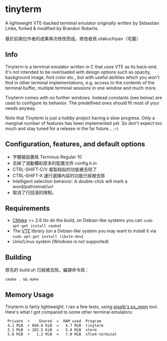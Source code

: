 tinyterm
========

A lightweight VTE-backed terminal emulator originally written by
Sebastian Linke, forked & modified by Brandon Roberts.

基於前兩位作者的成果再次修改而成。修改者爲 otakuchiyan（宅醬）

## Info

Tinyterm is a terminal emulator written in C that uses VTE as its
back-end. It's not intended to be overloaded with design options such
as opacity, background image, font color etc., but with useful abilities
which you won't find in other terminal implementations, e.g. access to
the contents of the terminal buffer, multiple terminal sessions in one
window and much more.

Tinyterm comes with no further windows. Instead constants (see below)
are used to configure its behavior. The predefined ones should fit most
of your needs anyway.

Note that Tinyterm is just a hobby project having a slow progress. Only
a marginal number of features has been implemented yet. So don't expect
too much and stay tuned for a release in the far future... ;-)

## Configuration, features, and default options

- 字體被設置爲 Terminus Regular 10
- 去掉了滾動欄和原本的配置文件 config.h.in
- CTRL-SHIFT-C/V 複製粘貼的功能被去除了
- CTRL-SHIFT-X 運行選擇內容的功能已經被去除
- Intelligent selection behavior: A double-click will mark a word/path/email/url
- 取消了行回滾的限制。

## Requirements

- [CMake](http://www.cmake.org/) >= 2.6 (to do the build, on Debian-like systems you can `sudo apt-get install cmake`)
- The [VTE](http://library.gnome.org/devel/vte/) library (on a Debian-like system you may want to install it via `sudo apt-get install libvte-dev`)
- Unix/Linux system (Windows is not supported)

## Building

原先的 build.sh 已經被去除。編譯命令爲：

    cmake . && make

## Memory Usage

Tinyterm is fairly lightweight. I ran a few tests, using
[pixelb's ps_mem](https://github.com/pixelb/ps_mem) tool. Here's what I
got compared to some other terminal emulators:

     Private  +    Shared  =  RAM used  Program
     4.1 MiB  + 668.0 KiB  =   4.7 MiB  tinyterm
     5.1 MiB  + 282.5 KiB  =   5.4 MiB  xterm
     5.8 MiB  +   1.2 MiB  =   7.0 MiB  xfce4-terminal
